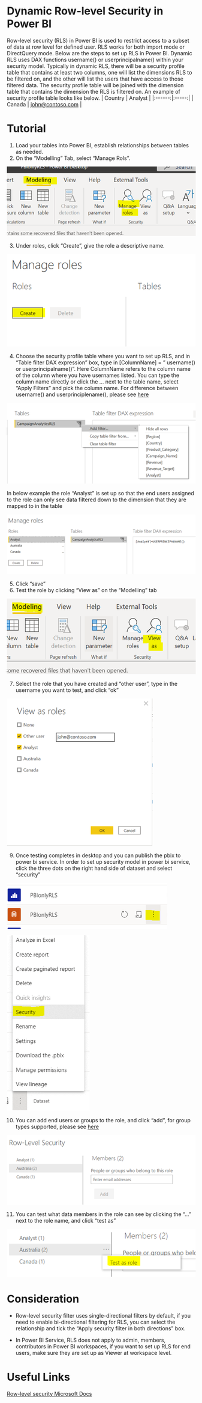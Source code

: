 # Dynamic Row-level Security in Power BI

Row-level security (RLS) in Power BI is used to restrict access to a subset of data at row level for defined user. RLS works for both import mode or DirectQuery mode. Below are the steps to set up RLS in Power BI. Dynamic RLS uses DAX functions username() or userprincipalname() within your security model. Typically in dynamic RLS, there will be a security profile table that contains at least two columns, one will list the dimensions RLS to be filtered on, and the other will list the users that have access to those filtered data. The security profile table will be joined with the dimension table that contains the dimension the RLS is filtered on. An example of security profile table looks like below.
| Country | Analyst | 
|:------:|:-----:|
| Canada | john@contoso.com |

# Tutorial 

1.	Load your tables into Power BI, establish relationships between tables as needed.
2.	On the “Modelling” Tab, select “Manage Rols”.

![managerole.png](images/ManageRole.PNG)

3.	Under roles, click “Create”, give the role a descriptive name.

![CreateRole.png](images/CreateRole.PNG)

4.	Choose the security profile table where you want to set up RLS, and in “Table filter DAX expression” box, type in [ColumnName] = ” username() or userprincipalname()”. Here ColumnName refers to the column name of the column where you have usernames listed. You can type the column name directly or click the … next to the table name, select “Apply Filters” and pick the column name. For difference between username() and userprinciplename(), please see [here]( https://docs.microsoft.com/en-us/power-bi/admin/service-admin-rls#using-the-username-or-userprincipalname-dax-function)

![AddFilter.png](images/AddFilter.PNG) 

In below example the role “Analyst” is set up so that the end users assigned to the role can only see data filtered down to the dimension that they are mapped to in the table 

![DynamicDAX.png](images/DynamicDAX.PNG)

5.	Click “save”
6.	Test the role by clicking “View as” on the “Modelling” tab

![ViewAs.png](images/ViewAs.PNG)

7.	Select the role that you have created and “other user”, type in the username you want to test, and click “ok”

![DynamicViewAs.png](images/DynamicViewAs.PNG)

9.	Once testing completes in desktop and you can publish the pbix to power bi service. In order to set up security model in power bi service, click the three dots on the right hand side of dataset and select “security”

![DatasetOption.png](images/DatasetOption.PNG)

![DatasetSecurity.png](images/DatasetSecurity.PNG)

10.	You can add end users or groups to the role, and click “add”, for group types supported, please see [here]( https://docs.microsoft.com/en-us/power-bi/admin/service-admin-rls#add-members) 

![AddMember.png](images/AddMember.PNG)

11.	You can test what data members in the role can see by clicking the “…” next to the role name, and click “test as”

![TestRole.png](images/TestRole.PNG)

# Consideration

*	Row-level security filter uses single-directional filters by default, if you need to enable bi-directional filtering for RLS, you can select the relationship and tick the “Apply security filter in both directions” box. 

*	In Power BI Service, RLS does not apply to admin, members, contributors in Power BI workspaces, if you want to set up RLS for end users, make sure they are set  up as Viewer at workspace level. 

# Useful Links

[Row-level security Microsoft Docs](https://docs.microsoft.com/en-us/power-bi/admin/service-admin-rls)
